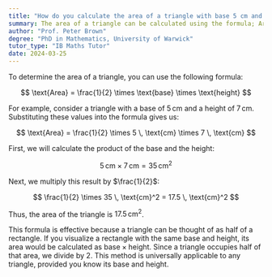 ```yaml
---
title: "How do you calculate the area of a triangle with base 5 cm and height 7 cm?"
summary: The area of a triangle can be calculated using the formula; Area = $\frac{1}{2} \times \text{base} \times \text{height}$.
author: "Prof. Peter Brown"
degree: "PhD in Mathematics, University of Warwick"
tutor_type: "IB Maths Tutor"
date: 2024-03-25
---
```


To determine the area of a triangle, you can use the following formula:

$$ 
\text{Area} = \frac{1}{2} \times \text{base} \times \text{height} 
$$

For example, consider a triangle with a base of $5 \, \text{cm}$ and a height of $7 \, \text{cm}$. Substituting these values into the formula gives us:

$$ 
\text{Area} = \frac{1}{2} \times 5 \, \text{cm} \times 7 \, \text{cm} 
$$

First, we will calculate the product of the base and the height:

$$ 
5 \, \text{cm} \times 7 \, \text{cm} = 35 \, \text{cm}^2 
$$

Next, we multiply this result by $\frac{1}{2}$:

$$ 
\frac{1}{2} \times 35 \, \text{cm}^2 = 17.5 \, \text{cm}^2 
$$

Thus, the area of the triangle is $17.5 \, \text{cm}^2$. 

This formula is effective because a triangle can be thought of as half of a rectangle. If you visualize a rectangle with the same base and height, its area would be calculated as $\text{base} \times \text{height}$. Since a triangle occupies half of that area, we divide by $2$. This method is universally applicable to any triangle, provided you know its base and height.
    